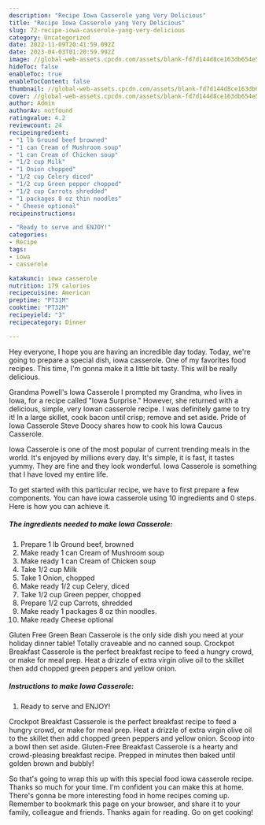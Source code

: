 ```yaml
---
description: "Recipe Iowa Casserole yang Very Delicious"
title: "Recipe Iowa Casserole yang Very Delicious"
slug: 72-recipe-iowa-casserole-yang-very-delicious
category: Uncategorized
date: 2022-11-09T20:41:59.092Z
date: 2023-04-03T01:20:59.992Z
image: //global-web-assets.cpcdn.com/assets/blank-fd7d144d8ce163db654e5a02c40b08a2775adb7897d16e4062681dc7e1b2800f.png
hideToc: false
enableToc: true
enableTocContent: false
thumbnail: //global-web-assets.cpcdn.com/assets/blank-fd7d144d8ce163db654e5a02c40b08a2775adb7897d16e4062681dc7e1b2800f.png
cover: //global-web-assets.cpcdn.com/assets/blank-fd7d144d8ce163db654e5a02c40b08a2775adb7897d16e4062681dc7e1b2800f.png
author: Admin
authorAv: notfound
ratingvalue: 4.2
reviewcount: 24
recipeingredient:
- "1 lb Ground beef browned"
- "1 can Cream of Mushroom soup"
- "1 can Cream of Chicken soup"
- "1/2 cup Milk"
- "1 Onion chopped"
- "1/2 cup Celery diced"
- "1/2 cup Green pepper chopped"
- "1/2 cup Carrots shredded"
- "1 packages 8 oz thin noodles"
- " Cheese optional"
recipeinstructions:

- "Ready to serve and ENJOY!"
categories:
- Recipe
tags:
- iowa
- casserole

katakunci: iowa casserole 
nutrition: 179 calories
recipecuisine: American
preptime: "PT31M"
cooktime: "PT32M"
recipeyield: "3"
recipecategory: Dinner

---
```



Hey everyone, I hope you are having an incredible day today. Today, we're going to prepare a special dish, iowa casserole. One of my favorites food recipes. This time, I'm gonna make it a little bit tasty. This will be really delicious.

Grandma Powell&#39;s Iowa Casserole I prompted my Grandma, who lives in Iowa, for a recipe called &#34;Iowa Surprise.&#34; However, she returned with a delicious, simple, very Iowan casserole recipe. I was definitely game to try it! In a large skillet, cook bacon until crisp; remove and set aside. Pride of Iowa Casserole Steve Doocy shares how to cook his Iowa Caucus Casserole.

Iowa Casserole is one of the most popular of current trending meals in the world. It's enjoyed by millions every day. It's simple, it is fast, it tastes yummy. They are fine and they look wonderful. Iowa Casserole is something that I have loved my entire life.


To get started with this particular recipe, we have to first prepare a few components. You can have iowa casserole using 10 ingredients and 0 steps. Here is how you can achieve it.

<!--inarticleads1-->

##### The ingredients needed to make Iowa Casserole:

1. Prepare 1 lb Ground beef, browned
1. Make ready 1 can Cream of Mushroom soup
1. Make ready 1 can Cream of Chicken soup
1. Take 1/2 cup Milk
1. Take 1 Onion, chopped
1. Make ready 1/2 cup Celery, diced
1. Take 1/2 cup Green pepper, chopped
1. Prepare 1/2 cup Carrots, shredded
1. Make ready 1 packages 8 oz thin noodles.
1. Make ready  Cheese optional


Gluten Free Green Bean Casserole is the only side dish you need at your holiday dinner table! Totally craveable and no canned soup. Crockpot Breakfast Casserole is the perfect breakfast recipe to feed a hungry crowd, or make for meal prep. Heat a drizzle of extra virgin olive oil to the skillet then add chopped green peppers and yellow onion. 

<!--inarticleads2-->

##### Instructions to make Iowa Casserole:


1. Ready to serve and ENJOY!

Crockpot Breakfast Casserole is the perfect breakfast recipe to feed a hungry crowd, or make for meal prep. Heat a drizzle of extra virgin olive oil to the skillet then add chopped green peppers and yellow onion. Scoop into a bowl then set aside. Gluten-Free Breakfast Casserole is a hearty and crowd-pleasing breakfast recipe. Prepped in minutes then baked until golden brown and bubbly! 

So that's going to wrap this up with this special food iowa casserole recipe. Thanks so much for your time. I'm confident you can make this at home. There's gonna be more interesting food in home recipes coming up. Remember to bookmark this page on your browser, and share it to your family, colleague and friends. Thanks again for reading. Go on get cooking!
